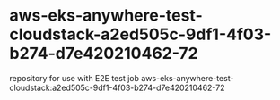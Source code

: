 # aws-eks-anywhere-test-cloudstack-a2ed505c-9df1-4f03-b274-d7e420210462-72
repository for use with E2E test job aws-eks-anywhere-test-cloudstack:a2ed505c-9df1-4f03-b274-d7e420210462-72
